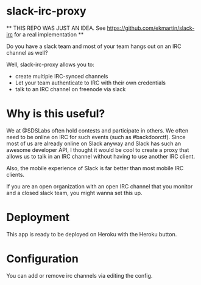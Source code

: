 # slack-irc-proxy

** THIS REPO WAS JUST AN IDEA. See <https://github.com/ekmartin/slack-irc> for a real implementation **

Do you have a slack team and most of your team hangs out on an IRC channel as well?

Well, slack-irc-proxy allows you to:

- create multiple IRC-synced channels
- Let your team authenticate to IRC with their own credentials
- talk to an IRC channel on freenode via slack

# Why is this useful?

We at @SDSLabs often hold contests and participate in others. We often need to be online
on IRC for such events (such as #backdoorctf). Since most of us are already online on
Slack anyway and Slack has such an awesome developer API, I thought it would be cool
to create a proxy that allows us to talk in an IRC channel without having to use another
IRC client.

Also, the mobile experience of Slack is far better than most mobile IRC clients.

If you are an open organization with an open IRC channel that you monitor and a closed slack team,
you might wanna set this up.

# Deployment

This app is ready to be deployed on Heroku with the Heroku button.

# Configuration

You can add or remove irc channels via editing the config.
